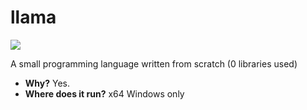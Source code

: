 # llama

![](https://github.com/dauthleikr/llama/workflows/BuildAndTest/badge.svg)

A small programming language written from scratch (0 libraries used)

* **Why?** Yes.
* **Where does it run?** x64 Windows only
